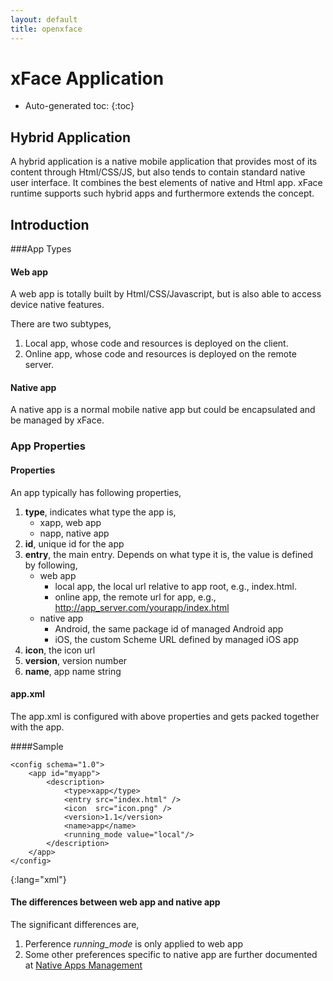 ```yaml
---
layout: default
title: openxface
---
```



# xFace Application

* Auto-generated toc:
{:toc}

## Hybrid Application
A hybrid application is a native mobile application that provides most of its content through Html/CSS/JS, but also tends to contain standard native user interface. It combines the best elements of native and Html app. xFace runtime supports such hybrid apps and furthermore extends the concept.

## Introduction

###App Types

#### Web app
A web app is totally built by Html/CSS/Javascript, but is also able to access device native features.

There are two subtypes,

1. Local app, whose code and resources is deployed on the client.
2. Online app, whose code and resources is deployed on the remote server.

#### Native app
A native app is a normal mobile native app but could be encapsulated and be managed by xFace.

### App Properties

#### Properties

An app typically has following properties,

1. **type**, indicates what type the app is,
	* xapp, web app
	* napp, native app
2. **id**, unique id for the app
3. **entry**, the main entry. Depends on what type it is, the value is defined by following,
   * web app
      * local app, the local url relative to app root, e.g., index.html.
      * online app, the remote url for app, e.g., http://app_server.com/yourapp/index.html
   * native app
      * Android, the same package id of managed Android app
      * iOS, the custom Scheme URL defined by managed iOS app
4. **icon**, the icon url
5. **version**, version number
6. **name**, app name string


#### app.xml
The app.xml is configured with above properties and gets packed together with the app.

####Sample

    <config schema="1.0">
        <app id="myapp">
            <description>
                <type>xapp</type>
                <entry src="index.html" />
                <icon  src="icon.png" />
                <version>1.1</version>
                <name>app</name>
                <running_mode value="local"/>
            </description>
        </app>
    </config>
{:lang="xml"}

#### The differences between web app and native app
The significant differences are,

1. Perference *running_mode* is only applied to web app
2. Some other preferences specific to native app are further documented at [Native Apps Management](www.polyvi.net:8012/doc/guide/xface/ams/native_apps_management.md)
